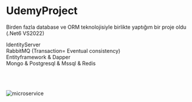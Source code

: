 <h1>UdemyProject</h1>

Birden fazla database ve ORM teknolojisiyle birlikte yaptığım bir proje oldu (.Net6 VS2022)

IdentityServer<br>
RabbitMQ (Transaction= Eventual consistency)<br>
Entityframework & Dapper<br>
Mongo & Postgresql & Mssql & Redis<br>
<br><br><br>

![microservice](https://i.hizliresim.com/39omgzj.png)
